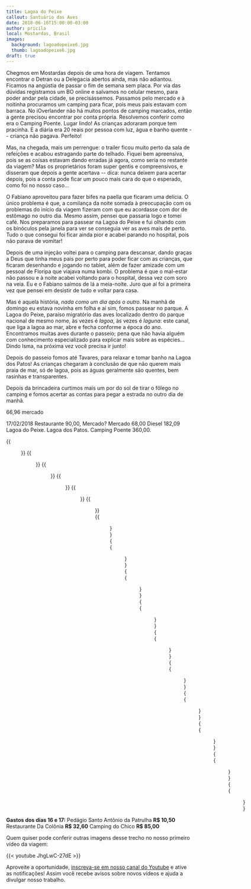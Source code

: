 ```yaml
---
title: Lagoa do Peixe
callout: Santuário das Aves
date: 2018-06-16T15:00:00-03:00
author: pricila
local: Mostardas, Brasil
images:
  background: lagoadopeixe6.jpg
  thumb: lagoadopeixe6.jpg
draft: true
---
```


Chegmos em Mostardas depois de uma hora de viagem. Tentamos encontrar o Detran ou a Delegacia abertos ainda, mas não adiantou. Ficamos na angústia de passar o fim de semana sem placa. Por via das dúvidas registramos um BO online e salvamos no celular mesmo, para poder andar pela cidade, se precisássemos. Passamos pelo mercado e à noitinha procuramos um camping para ficar, pois meus pais estavam com barraca. No iOverlander não há muitos pontos de camping marcados, então a gente precisou encontrar por conta própria. Resolvemos conferir como era o Camping Poente. Lugar lindo! As crianças adoraram porque tem pracinha. E a diária era 20 reais por pessoa com luz, água e banho quente -- criança não pagava. Perfeito! 

Mas, na chegada, mais um perrengue: o trailer ficou muito perto da sala de refeições e acabou estragando parte do telhado. Fiquei bem apreensiva, pois se as coisas estavam dando erradas já agora, como seria no restante da viagem? Mas os proprietários foram super gentis e compreensivos, e disseram que depois a gente acertava -- dica: nunca deixem para acertar depois, pois a conta pode ficar um pouco mais cara do que o esperado, como foi no nosso caso... 

O Fabiano aproveitou para fazer bifes na paella que ficaram uma delícia. O único problema é que, a comilança da noite somada à preocupação com os problemas do início da viagem fizeram com que eu acordasse com dor de estômago no outro dia. Mesmo assim, pensei que passaria logo e tomei café. Nos preparamos para passear na Lagoa do Peixe e fui olhando com os binóculos pela janela para ver se conseguia ver as aves mais de perto. Tudo o que consegui foi ficar ainda pior e acabei parando no hospital, pois não parava de vomitar! 

Depois de uma injeção voltei para o camping para descansar, dando graças a Deus que tinha meus pais por perto para poder ficar com as crianças, que ficaram desenhando e jogando  no tablet, além de fazer amizade com um pessoal de Floripa que viajava numa kombi. O problema é que o mal-estar não passou e à noite acabei voltando para o hospital, dessa vez com soro na veia. Eu e o Fabiano saímos de lá a meia-noite. Juro que aí foi a primeira vez que pensei em desistir de tudo e voltar para casa.

Mas é aquela história, *nada como um dia após o outro*. Na manhã de domingo eu estava novinha em folha e aí sim, fomos passear no parque. A Lagoa do Peixe, paraíso migratório das aves localizado dentro do parque nacional de mesmo nome, às vezes é *lagoa*, às vezes é *laguna*: este canal, que liga a lagoa ao mar, abre e fecha conforme a época do ano. Encontramos muitas aves durante o passeio; pena que não havia alguém com conhecimento especializado para explicar mais sobre as espécies... Dindo Isma, na próxima vez você precisa ir junto!

Depois do passeio fomos até Tavares, para relaxar e tomar banho na Lagoa dos Patos! As crianças chegaram à conclusão de que não querem mais praia de mar, só de lagoa, pois as águas geralmente são quentes, bem rasinhas e transparentes. 

Depois da brincadeira curtimos mais um por do sol de tirar o fôlego no camping e fomos acertar as contas para pegar a estrada no outro dia de manhã.

66,96 mercado

17/02/2018
Restaurante 90,00,
Mercado?
Mercado 68,00
Diesel  182,09
Lagoa do Peixe. Lagoa dos Patos.
Camping Poente 360,00.


<div class="clearfix">
{{<figure "lagoadopeixe1.jpg" "'estrada' para chegar na praia" "float-left">}}
{{<figure "lagoadopeixe2.jpg" "nem parece que eu tinha passado o dia anterior no hospital" "float-right">}}
{{<figure "lagoadopeixe3.jpg" "aves de todas as espécies e tamanhos - pena que não tínhamos conhecimento mais aprofundado sobre elas" "float-left">}}
{{<figure "lagoadopeixe4.jpg" "o que restou de um barco" "float-right">}}
{{<figure "lagoadopeixe5.jpg" "muitos peixes mortos..." "float-left">}}
{{<figure "lagoadopeixe6.jpg" "lindo e melancólico ao mesmo tempo" "float-right">}}
{{<figure "lagoadopeixe7.jpg" "... e tartarugas também" "float-left">}}
{{<figure "lagoadopeixe8.jpg" "nessa época do ano o canal está cheio" "float-right">}}
{{<figure "lagoadopeixe9.jpg" "pescador" "float-left">}}
{{<figure "lagoadopeixe10.jpg" "teste" "float-right">}}
{{<figure "lagoadopeixe11.jpg" "teste" "float-right">}}
{{<figure "mostardas1.jpg" "o primeiro pôr do sol de muitos outros lindos" "float-left">}}
{{<figure "mostardas2.jpg" "muita vitamina 'S', hehehe" "float-right">}}
{{<figure "mostardas3.jpg" "enquanto a mamãe se recuperava do susto, a criançada aproveitou para pintar o 7" "float-left">}}
{{<figure "lagoadopeixe2a.jpg" "turma entusiasmada para o passeio" "float-right">}}
{{<figure "lagoadopeixe2b.jpg" "vovô participando junto do início da viagem" "float-left">}}
</div>


**Gastos dos dias 16 e 17:**
Pedágio Santo Antônio da Patrulha **R$ 10,50**
Restaurante Da Colônia **R$ 32,60**
Camping do Chico **R$ 85,00**

Quem quiser pode conferir outras imagens desse trecho no nosso primeiro vídeo da viagem:

{{< youtube JhgLwC-27dE >}}

Aproveite a oportunidade, [inscreva-se em nosso canal do Youtube](https://www.youtube.com/6overlanders?sub_confirmation=1) e ative as notificações! Assim você recebe avisos sobre novos vídeos e ajuda a divulgar nosso trabalho.